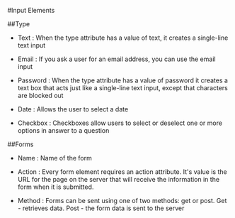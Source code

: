 #Input Elements

##Type

* Text : When the type attribute has a value of text, it creates a single-line text input

* Email : If you ask a user for an email address, you can use the email input

* Password : When the type attribute has a value of password it creates a text box that acts just like a single-line text input, except that characters are blocked out

* Date : Allows the user to select a date

* Checkbox : Checkboxes allow users to select or deselect one or more options in answer to a question

##Forms

* Name : Name of the form

* Action : Every form element requires an action attribute. It's value is the URL for the page on the server that will receive the information in the form when it is submitted.

* Method : Forms can be sent using one of two methods: get or post. Get - retrieves data. Post - the form data is sent to the server